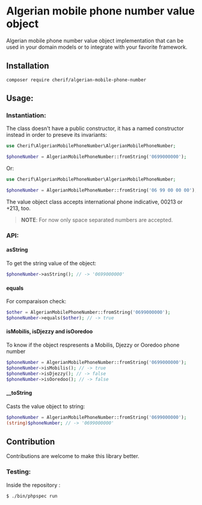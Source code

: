 # Algerian mobile phone number value object

Algerian mobile phone number value object implementation that can be used in your domain models or to integrate with your favorite framework.

## Installation

```
composer require cherif/algerian-mobile-phone-number
```

## Usage:

### Instantiation:

The class doesn't have a public constructor, it has a named constructor instead in order to preseve its invariants:

```php
use Cherif\AlgerianMobilePhoneNumber\AlgerianMobilePhoneNumber;

$phoneNumber = AlgerianMobilePhoneNumber::fromString('0699000000');
```

Or:

```php
use Cherif\AlgerianMobilePhoneNumber\AlgerianMobilePhoneNumber;

$phoneNumber = AlgerianMobilePhoneNumber::fromString('06 99 00 00 00');
```

The value object class accepts international phone indicative, 00213 or +213, too.

> __NOTE__: For now only space separated numbers are accepted.


### API:

#### asString

To get the string value of the object:

```php
$phoneNumber->asString(); // -> '0699000000'
```

#### equals

For comparaison check:
```php
$other = AlgerianMobilePhoneNumber::fromString('0699000000');
$phoneNumber->equals($other); // -> true
```

#### isMobilis, isDjezzy and isOoredoo

To know if the object respresents a Mobilis, Djezzy or Ooredoo phone number

```php
$phoneNumber = AlgerianMobilePhoneNumber::fromString('0699000000');
$phoneNumber->isMobilis(); // -> true
$phoneNumber->isDjezzy(); // -> false
$phoneNumber->isOoredoo(); // -> false
```

#### __toString
Casts the value object to string:
```php
$phoneNumber = AlgerianMobilePhoneNumber::fromString('0699000000');
(string)$phoneNumber; // -> '0699000000'
```

## Contribution
Contributions are welcome to make this library better.

### Testing:
Inside the repository :

```shell
$ ./bin/phpspec run
```

